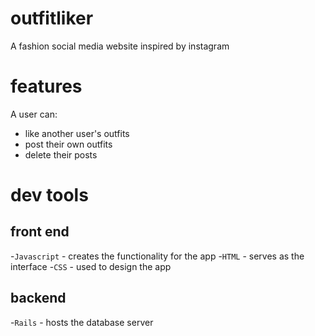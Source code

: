 # outfitliker
A fashion social media website inspired by instagram

# features
A user can:
* like another user's outfits
* post their own outfits
* delete their posts



# dev tools

## front end
-`Javascript` - creates the functionality for the app
-`HTML` - serves as the interface 
-`CSS` - used to design the app

## backend
-`Rails` - hosts the database server
